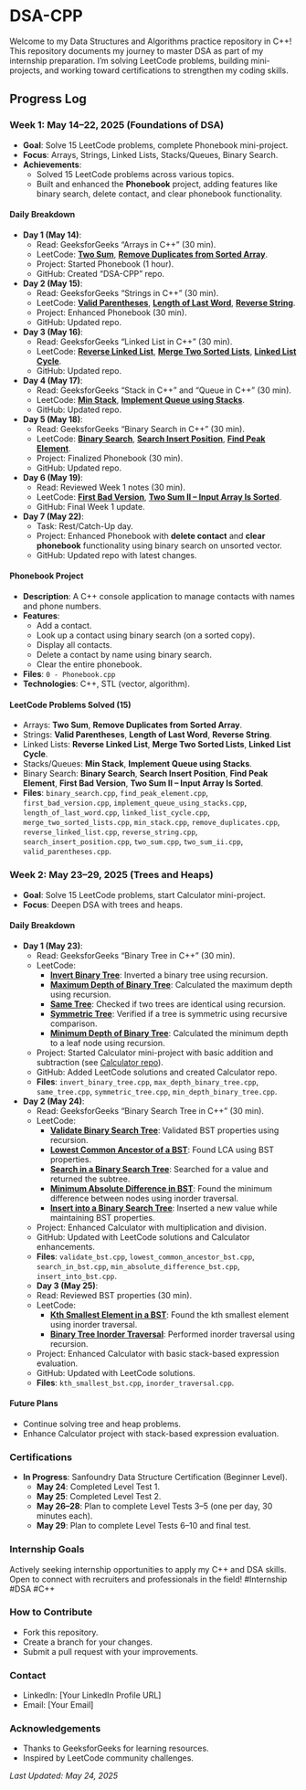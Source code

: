 # DSA-CPP

Welcome to my Data Structures and Algorithms practice repository in C++! This repository documents my journey to master DSA as part of my internship preparation. I’m solving LeetCode problems, building mini-projects, and working toward certifications to strengthen my coding skills.

## Progress Log

### Week 1: May 14–22, 2025 (Foundations of DSA)
- **Goal**: Solve 15 LeetCode problems, complete Phonebook mini-project.
- **Focus**: Arrays, Strings, Linked Lists, Stacks/Queues, Binary Search.
- **Achievements**:
  - Solved 15 LeetCode problems across various topics.
  - Built and enhanced the **Phonebook** project, adding features like binary search, delete contact, and clear phonebook functionality.

#### Daily Breakdown
- **Day 1 (May 14)**:
  - Read: GeeksforGeeks “Arrays in C++” (30 min).
  - LeetCode: **[Two Sum](https://leetcode.com/problems/two-sum/)**, **[Remove Duplicates from Sorted Array](https://leetcode.com/problems/remove-duplicates-from-sorted-array/)**.
  - Project: Started Phonebook (1 hour).
  - GitHub: Created “DSA-CPP” repo.
- **Day 2 (May 15)**:
  - Read: GeeksforGeeks “Strings in C++” (30 min).
  - LeetCode: **[Valid Parentheses](https://leetcode.com/problems/valid-parentheses/)**, **[Length of Last Word](https://leetcode.com/problems/length-of-last-word/)**, **[Reverse String](https://leetcode.com/problems/reverse-string/)**.
  - Project: Enhanced Phonebook (30 min).
  - GitHub: Updated repo.
- **Day 3 (May 16)**:
  - Read: GeeksforGeeks “Linked List in C++” (30 min).
  - LeetCode: **[Reverse Linked List](https://leetcode.com/problems/reverse-linked-list/)**, **[Merge Two Sorted Lists](https://leetcode.com/problems/merge-two-sorted-lists/)**, **[Linked List Cycle](https://leetcode.com/problems/linked-list-cycle/)**.
  - GitHub: Updated repo.
- **Day 4 (May 17)**:
  - Read: GeeksforGeeks “Stack in C++” and “Queue in C++” (30 min).
  - LeetCode: **[Min Stack](https://leetcode.com/problems/min-stack/)**, **[Implement Queue using Stacks](https://leetcode.com/problems/implement-queue-using-stacks/)**.
  - GitHub: Updated repo.
- **Day 5 (May 18)**:
  - Read: GeeksforGeeks “Binary Search in C++” (30 min).
  - LeetCode: **[Binary Search](https://leetcode.com/problems/binary-search/)**, **[Search Insert Position](https://leetcode.com/problems/search-insert-position/)**, **[Find Peak Element](https://leetcode.com/problems/find-peak-element/)**.
  - Project: Finalized Phonebook (30 min).
  - GitHub: Updated repo.
- **Day 6 (May 19)**:
  - Read: Reviewed Week 1 notes (30 min).
  - LeetCode: **[First Bad Version](https://leetcode.com/problems/first-bad-version/)**, **[Two Sum II – Input Array Is Sorted](https://leetcode.com/problems/two-sum-ii-input-array-is-sorted/)**.
  - GitHub: Final Week 1 update.
- **Day 7 (May 22)**:
  - Task: Rest/Catch-Up day.
  - Project: Enhanced Phonebook with **delete contact** and **clear phonebook** functionality using binary search on unsorted vector.
  - GitHub: Updated repo with latest changes.

#### Phonebook Project
- **Description**: A C++ console application to manage contacts with names and phone numbers.
- **Features**:
  - Add a contact.
  - Look up a contact using binary search (on a sorted copy).
  - Display all contacts.
  - Delete a contact by name using binary search.
  - Clear the entire phonebook.
- **Files**: `0 - Phonebook.cpp`
- **Technologies**: C++, STL (vector, algorithm).

#### LeetCode Problems Solved (15)
- Arrays: **Two Sum**, **Remove Duplicates from Sorted Array**.
- Strings: **Valid Parentheses**, **Length of Last Word**, **Reverse String**.
- Linked Lists: **Reverse Linked List**, **Merge Two Sorted Lists**, **Linked List Cycle**.
- Stacks/Queues: **Min Stack**, **Implement Queue using Stacks**.
- Binary Search: **Binary Search**, **Search Insert Position**, **Find Peak Element**, **First Bad Version**, **Two Sum II – Input Array Is Sorted**.
- **Files**: `binary_search.cpp`, `find_peak_element.cpp`, `first_bad_version.cpp`, `implement_queue_using_stacks.cpp`, `length_of_last_word.cpp`, `linked_list_cycle.cpp`, `merge_two_sorted_lists.cpp`, `min_stack.cpp`, `remove_duplicates.cpp`, `reverse_linked_list.cpp`, `reverse_string.cpp`, `search_insert_position.cpp`, `two_sum.cpp`, `two_sum_ii.cpp`, `valid_parentheses.cpp`.

### Week 2: May 23–29, 2025 (Trees and Heaps)
- **Goal**: Solve 15 LeetCode problems, start Calculator mini-project.
- **Focus**: Deepen DSA with trees and heaps.

#### Daily Breakdown
- **Day 1 (May 23)**:
  - Read: GeeksforGeeks “Binary Tree in C++” (30 min).
  - LeetCode: 
    - **[Invert Binary Tree](https://leetcode.com/problems/invert-binary-tree/)**: Inverted a binary tree using recursion.
    - **[Maximum Depth of Binary Tree](https://leetcode.com/problems/maximum-depth-of-binary-tree/)**: Calculated the maximum depth using recursion.
    - **[Same Tree](https://leetcode.com/problems/same-tree/)**: Checked if two trees are identical using recursion.
    - **[Symmetric Tree](https://leetcode.com/problems/symmetric-tree/)**: Verified if a tree is symmetric using recursive comparison.
    - **[Minimum Depth of Binary Tree](https://leetcode.com/problems/minimum-depth-of-binary-tree/)**: Calculated the minimum depth to a leaf node using recursion.
  - Project: Started Calculator mini-project with basic addition and subtraction (see [Calculator repo](https://github.com/[YourUsername]/Calculator)).
  - GitHub: Added LeetCode solutions and created Calculator repo.
  - **Files**: `invert_binary_tree.cpp`, `max_depth_binary_tree.cpp`, `same_tree.cpp`, `symmetric_tree.cpp`, `min_depth_binary_tree.cpp`.
- **Day 2 (May 24)**:
  - Read: GeeksforGeeks “Binary Search Tree in C++” (30 min).
  - LeetCode: 
    - **[Validate Binary Search Tree](https://leetcode.com/problems/validate-binary-search-tree/)**: Validated BST properties using recursion.
    - **[Lowest Common Ancestor of a BST](https://leetcode.com/problems/lowest-common-ancestor-of-a-bst/)**: Found LCA using BST properties.
    - **[Search in a Binary Search Tree](https://leetcode.com/problems/search-in-a-binary-search-tree/)**: Searched for a value and returned the subtree.
    - **[Minimum Absolute Difference in BST](https://leetcode.com/problems/minimum-absolute-difference-in-bst/)**: Found the minimum difference between nodes using inorder traversal.
    - **[Insert into a Binary Search Tree](https://leetcode.com/problems/insert-into-a-binary-search-tree/)**: Inserted a new value while maintaining BST properties.
  - Project: Enhanced Calculator with multiplication and division.
  - GitHub: Updated with LeetCode solutions and Calculator enhancements.
  - **Files**: `validate_bst.cpp`, `lowest_common_ancestor_bst.cpp`, `search_in_bst.cpp`, `min_absolute_difference_bst.cpp`, `insert_into_bst.cpp`.
  - **Day 3 (May 25)**:
  - Read: Reviewed BST properties (30 min).
  - LeetCode: 
    - **[Kth Smallest Element in a BST](https://leetcode.com/problems/kth-smallest-element-in-a-bst/)**: Found the kth smallest element using inorder traversal.
    - **[Binary Tree Inorder Traversal](https://leetcode.com/problems/binary-tree-inorder-traversal/)**: Performed inorder traversal using recursion.
  - Project: Enhanced Calculator with basic stack-based expression evaluation.
  - GitHub: Updated with LeetCode solutions.
  - **Files**: `kth_smallest_bst.cpp`, `inorder_traversal.cpp`.

#### Future Plans
- Continue solving tree and heap problems.
- Enhance Calculator project with stack-based expression evaluation.

### Certifications
- **In Progress**: Sanfoundry Data Structure Certification (Beginner Level).
  - **May 24**: Completed Level Test 1.
  - **May 25**: Completed Level Test 2.
  - **May 26–28**: Plan to complete Level Tests 3–5 (one per day, 30 minutes each).
  - **May 29**: Plan to complete Level Tests 6–10 and final test.

### Internship Goals
Actively seeking internship opportunities to apply my C++ and DSA skills. Open to connect with recruiters and professionals in the field! #Internship #DSA #C++

### How to Contribute
- Fork this repository.
- Create a branch for your changes.
- Submit a pull request with your improvements.

### Contact
- LinkedIn: [Your LinkedIn Profile URL]
- Email: [Your Email]

### Acknowledgements
- Thanks to GeeksforGeeks for learning resources.
- Inspired by LeetCode community challenges.

*Last Updated: May 24, 2025*
